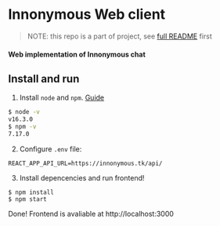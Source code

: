 
# Innonymous Web client

> NOTE: this repo is a part of project, see [full README](https://github.com/innonymous/compose) first

#### Web implementation of Innonymous chat


## Install and run

1. Install `node` and `npm`. [Guide](https://docs.npmjs.com/downloading-and-installing-node-js-and-npm)

```sh
$ node -v       
v16.3.0
$ npm -v       
7.17.0
```

2. Configure `.env` file:

```
REACT_APP_API_URL=https://innonymous.tk/api/
```

3. Install depencencies and run frontend!

```
$ npm install
$ npm start
```


Done! Frontend is avaliable at http://localhost:3000
